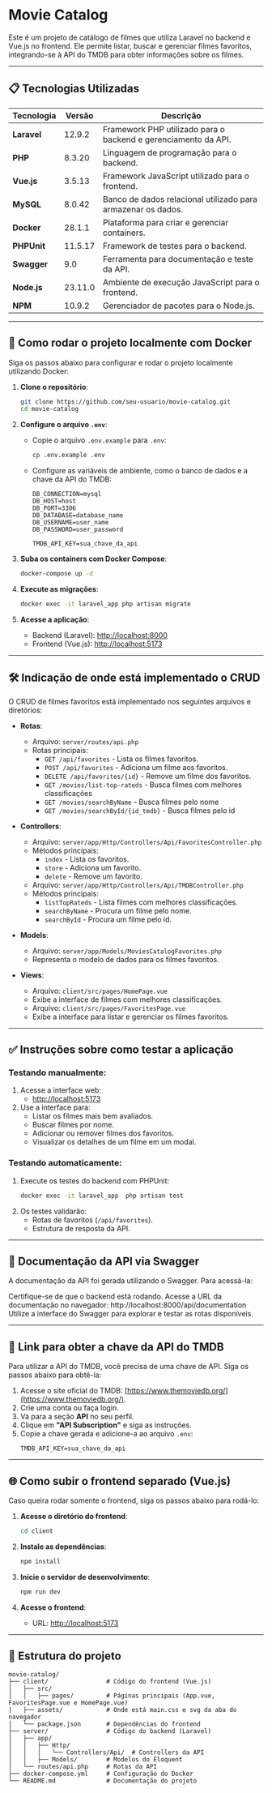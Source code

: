 
# Movie Catalog

Este é um projeto de catálogo de filmes que utiliza Laravel no backend e Vue.js no frontend. Ele permite listar, buscar e gerenciar filmes favoritos, integrando-se à API do TMDB para obter informações sobre os filmes.

---

## 📋 Tecnologias Utilizadas

| Tecnologia         | Versão         | Descrição                                                                 |
|--------------------|----------------|---------------------------------------------------------------------------|
| **Laravel**        | 12.9.2         | Framework PHP utilizado para o backend e gerenciamento da API.           |
| **PHP**            | 8.3.20         | Linguagem de programação para o backend.                                 |
| **Vue.js**         | 3.5.13         | Framework JavaScript utilizado para o frontend.                          |
| **MySQL**          | 8.0.42         | Banco de dados relacional utilizado para armazenar os dados.             |
| **Docker**         | 28.1.1         | Plataforma para criar e gerenciar containers.                            |
| **PHPUnit**        | 11.5.17        | Framework de testes para o backend.                                      |
| **Swagger**        | 9.0            | Ferramenta para documentação e teste da API.                             |
| **Node.js**        | 23.11.0        | Ambiente de execução JavaScript para o frontend.                         |
| **NPM**            | 10.9.2         | Gerenciador de pacotes para o Node.js.                                   |

---

## 🚀 Como rodar o projeto localmente com Docker

Siga os passos abaixo para configurar e rodar o projeto localmente utilizando Docker:

1. **Clone o repositório**:
   ```bash
   git clone https://github.com/seu-usuario/movie-catalog.git
   cd movie-catalog
   ```

2. **Configure o arquivo `.env`**:
   - Copie o arquivo `.env.example` para `.env`:
     ```bash
     cp .env.example .env
     ```
   - Configure as variáveis de ambiente, como o banco de dados e a chave da API do TMDB:
     ```
     DB_CONNECTION=mysql
     DB_HOST=host
     DB_PORT=3306
     DB_DATABASE=database_name
     DB_USERNAME=user_name
     DB_PASSWORD=user_password

     TMDB_API_KEY=sua_chave_da_api
     ```

3. **Suba os containers com Docker Compose**:
   ```bash
   docker-compose up -d
   ```

4. **Execute as migrações**:
   ```bash
   docker exec -it laravel_app php artisan migrate
   ```

5. **Acesse a aplicação**:
   - Backend (Laravel): [http://localhost:8000](http://localhost:8000)
   - Frontend (Vue.js): [http://localhost:5173](http://localhost:5173)

---

## 🛠️ Indicação de onde está implementado o CRUD

O CRUD de filmes favoritos está implementado nos seguintes arquivos e diretórios:

- **Rotas**:
  - Arquivo: `server/routes/api.php`
  - Rotas principais:
    - `GET /api/favorites` - Lista os filmes favoritos.
    - `POST /api/favorites` - Adiciona um filme aos favoritos.
    - `DELETE /api/favorites/{id}` - Remove um filme dos favoritos.
    - `GET /movies/list-top-rateds` - Busca filmes com melhores classificações
    - `GET /movies/searchByName` - Busca filmes pelo nome
    - `GET /movies/searchById/{id_tmdb}` - Busca filmes pelo id

- **Controllers**:
  - Arquivo: `server/app/Http/Controllers/Api/FavoritesController.php`
  - Métodos principais:
    - `index` - Lista os favoritos.
    - `store` - Adiciona um favorito.
    - `delete` - Remove um favorito.
  - Arquivo: `server/app/Http/Controllers/Api/TMDBController.php`
  - Métodos principais:
    - `listTopRateds` - Lista filmes com melhores classificações.
    - `searchByName` - Procura um filme pelo nome.
    - `searchById` - Procura um filme pelo id.

- **Models**:
  - Arquivo: `server/app/Models/MoviesCatalogFavorites.php`
  - Representa o modelo de dados para os filmes favoritos.

- **Views**:
  - Arquivo: `client/src/pages/HomePage.vue`
  - Exibe a interface de filmes com melhores classificações.
  - Arquivo: `client/src/pages/FavoritesPage.vue`
  - Exibe a interface para listar e gerenciar os filmes favoritos.

---

## ✅ Instruções sobre como testar a aplicação

### Testando manualmente:
1. Acesse a interface web:
   - [http://localhost:5173](http://localhost:5173)
2. Use a interface para:
   - Listar os filmes mais bem avaliados.
   - Buscar filmes por nome.
   - Adicionar ou remover filmes dos favoritos.
   - Visualizar os detalhes de um filme em um modal.

### Testando automaticamente:
1. Execute os testes do backend com PHPUnit:
   ```bash
   docker exec -it laravel_app  php artisan test
   ```
2. Os testes validarão:
   - Rotas de favoritos (`/api/favorites`).
   - Estrutura de resposta da API.

---

## 📜 Documentação da API via Swagger
A documentação da API foi gerada utilizando o Swagger. Para acessá-la:

Certifique-se de que o backend está rodando.
Acesse a URL da documentação no navegador:
http://localhost:8000/api/documentation
Utilize a interface do Swagger para explorar e testar as rotas disponíveis.

---

## 🔑 Link para obter a chave da API do TMDB

Para utilizar a API do TMDB, você precisa de uma chave de API. Siga os passos abaixo para obtê-la:

1. Acesse o site oficial do TMDB: [https://www.themoviedb.org/](https://www.themoviedb.org/).
2. Crie uma conta ou faça login.
3. Vá para a seção **API** no seu perfil.
4. Clique em **"API Subscription"** e siga as instruções.
5. Copie a chave gerada e adicione-a ao arquivo `.env`:
   ```
   TMDB_API_KEY=sua_chave_da_api
   ```

---

## 🌐 Como subir o frontend separado (Vue.js)

Caso queira rodar somente o frontend, siga os passos abaixo para rodá-lo:

1. **Acesse o diretório do frontend**:
   ```bash
   cd client
   ```

2. **Instale as dependências**:
   ```bash
   npm install
   ```

3. **Inicie o servidor de desenvolvimento**:
   ```bash
   npm run dev
   ```

4. **Acesse o frontend**:
   - URL: [http://localhost:5173](http://localhost:5173)

---

## 📂 Estrutura do projeto

```
movie-catalog/
├── client/                # Código do frontend (Vue.js)
│   ├── src/
│   │   ├── pages/         # Páginas principais (App.vue, FavoritesPage.vue e HomePage.vue)
|   ├── assets/            # Onde está main.css e svg da aba do navegador
│   └── package.json       # Dependências do frontend
├── server/                # Código do backend (Laravel)
│   ├── app/
│   │   ├── Http/
│   │   │   └── Controllers/Api/  # Controllers da API
│   │   ├── Models/        # Modelos do Eloquent
│   └── routes/api.php     # Rotas da API
├── docker-compose.yml     # Configuração do Docker
└── README.md              # Documentação do projeto
```